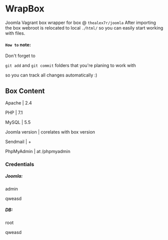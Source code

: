# WrapBox
Joomla Vagrant box wrapper for box @ `thealex7r/joomla`
After importing the box webroot is relocated to local `./html/` so you can easily start working with files.

#### `How to` note:
Don't forget to

`git add` and `git commit` folders that you're planing to work with 

so you can track all changes automatically :)


## Box Content
Apache | 2.4

PHP | 7.1

MySQL | 5.5

Joomla version | corelates with box version

Sendmail | +

PhpMyAdmin | at /phpmyadmin

### Credentials
##### Joomla:

admin

qweasd

##### DB:
root

qweasd
